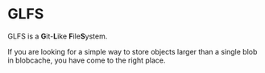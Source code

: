 # GLFS

GLFS is a **G**it-**L**ike **F**ile**S**ystem.

If you are looking for a simple way to store objects larger than a single blob in blobcache, you have come to the right place.


